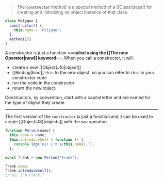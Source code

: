 >The **`constructor`** method is a special method of a [[Class|class]] for creating and initializing an object instance of that class.

```js
class Polygon {
  constructor() {
    this.name = 'Polygon';
  },
  method(){}
}
```
A constructor is just a function ==**called using the [[The new Operator|new]] keyword**==. When you call a constructor, it will:
- create a new [[Object(JS)|object]]
- [[Binding|bind]] `this` to the new object, so you can refer to `this` in your constructor code
- run the code in the constructor
- return the new object.

Constructors, by convention, start with a capital letter and are named for the type of object they create. 

---
The first version of the `constructor` is just a function and it can be used to create [[Object(JS)|objects]] with the `new` operator:

```js
function Person(name) {
  this.name = name;
  this.introduceSelf = function () {
    console.log(`Hi! I'm ${this.name}.`);
  };

const frank = new Person('Frank');

frank.name;
frank.introduceSelf();
//"Hi! I'm Frank."
```



